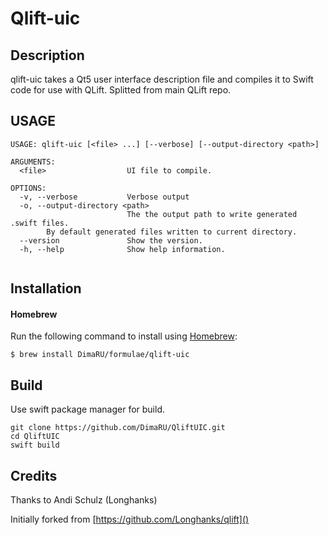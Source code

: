 # Qlift-uic

## Description

qlift-uic takes a Qt5 user interface description file and compiles it to Swift code for use with QLift.
Splitted from main QLift repo. 

## USAGE

```
USAGE: qlift-uic [<file> ...] [--verbose] [--output-directory <path>]

ARGUMENTS:
  <file>                  UI file to compile.

OPTIONS:
  -v, --verbose           Verbose output
  -o, --output-directory <path>
                          The the output path to write generated .swift files.
        By default generated files written to current directory.
  --version               Show the version.
  -h, --help              Show help information.
 
```

## Installation

#### Homebrew

Run the following command to install using [Homebrew](https://brew.sh/):

```console
$ brew install DimaRU/formulae/qlift-uic
```
   
## Build
  
Use swift package manager for build.

```console
git clone https://github.com/DimaRU/QliftUIC.git
cd QliftUIC
swift build
```

## Credits
Thanks to Andi Schulz (Longhanks)

Initially forked from [https://github.com/Longhanks/qlift]()
